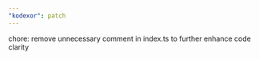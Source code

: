 ```yaml
---
"kodexor": patch
---
```


chore: remove unnecessary comment in index.ts to further enhance code clarity
